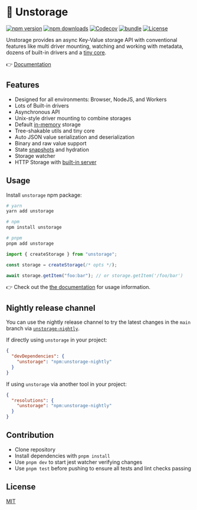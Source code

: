 # 💾 Unstorage

[![npm version][npm-version-src]][npm-version-href]
[![npm downloads][npm-downloads-src]][npm-downloads-href]
[![Codecov][codecov-src]][codecov-href]
[![bundle][bundle-src]][bundle-href]
[![License][license-src]][license-href]

<!--[![Github Actions][github-actions-src]][github-actions-href]-->

Unstorage provides an async Key-Value storage API with conventional features like multi driver mounting, watching and working with metadata, dozens of built-in drivers and a [tiny core](https://bundlephobia.com/package/unstorage).

👉 [Documentation](https://unstorage.unjs.io)

## Features

- Designed for all environments: Browser, NodeJS, and Workers
- Lots of Built-in drivers
- Asynchronous API
- Unix-style driver mounting to combine storages
- Default [in-memory](https://unstorage.unjs.io/drivers/memory) storage
- Tree-shakable utils and tiny core
- Auto JSON value serialization and deserialization
- Binary and raw value support
- State [snapshots](https://unstorage.unjs.io/getting-started/utils#snapshots) and hydration
- Storage watcher
- HTTP Storage with [built-in server](https://unstorage.unjs.io/guide/http-server)

## Usage

Install `unstorage` npm package:

```sh
# yarn
yarn add unstorage

# npm
npm install unstorage

# pnpm
pnpm add unstorage
```

```js
import { createStorage } from "unstorage";

const storage = createStorage(/* opts */);

await storage.getItem("foo:bar"); // or storage.getItem('/foo/bar')
```

👉 Check out the [the documentation](https://unstorage.unjs.io) for usage information.

## Nightly release channel

You can use the nightly release channel to try the latest changes in the `main` branch via [`unstorage-nightly`](https://www.npmjs.com/package/unstorage-nightly).

If directly using `unstorage` in your project:

```json
{
  "devDependencies": {
    "unstorage": "npm:unstorage-nightly"
  }
}
```

If using `unstorage` via another tool in your project:

```json
{
  "resolutions": {
    "unstorage": "npm:unstorage-nightly"
  }
}
```

## Contribution

- Clone repository
- Install dependencies with `pnpm install`
- Use `pnpm dev` to start jest watcher verifying changes
- Use `pnpm test` before pushing to ensure all tests and lint checks passing

## License

[MIT](./LICENSE)

<!-- Badges -->

[npm-version-src]: https://img.shields.io/npm/v/unstorage?style=flat&colorA=18181B&colorB=F0DB4F
[npm-version-href]: https://npmjs.com/package/unstorage
[npm-downloads-src]: https://img.shields.io/npm/dm/unstorage?style=flat&colorA=18181B&colorB=F0DB4F
[npm-downloads-href]: https://npmjs.com/package/unstorage
[github-actions-src]: https://img.shields.io/github/workflow/status/unjs/unstorage/ci/main?style=flat&colorA=18181B&colorB=F0DB4F
[github-actions-href]: https://github.com/unjs/unstorage/actions?query=workflow%3Aci
[codecov-src]: https://img.shields.io/codecov/c/gh/unjs/unstorage/main?style=flat&colorA=18181B&colorB=F0DB4F
[codecov-href]: https://codecov.io/gh/unjs/unstorage
[bundle-src]: https://img.shields.io/bundlephobia/minzip/unstorage?style=flat&colorA=18181B&colorB=F0DB4F
[bundle-href]: https://bundlephobia.com/result?p=unstorage
[license-src]: https://img.shields.io/github/license/unjs/unstorage.svg?style=flat&colorA=18181B&colorB=F0DB4F
[license-href]: https://github.com/unjs/unstorage/blob/main/LICENSE
